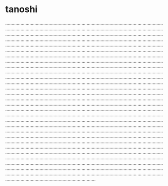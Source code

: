 # tanoshi

...................................................................................................................................................................................................................................................................................................................................................................................................................................................................................................................................................................................................................................................................................................................................................................................................................................................................................................................................................................................................................................................................................................................................................................................................................................................................................................................................................................................................................................................................................................................................................................................................................................................................................................................................................................................................................................................................................................................................................................................................................................................................................................................................................................................................................................................................................................................................................................................................................................................................................................................................................................................................................................................................................................................................................................................................................................................................................................................................................................................................................................................................................................................................................................................................................................................................................................................................................................................................................................................................................................................................................................................................................................................................................................................................................................................................................